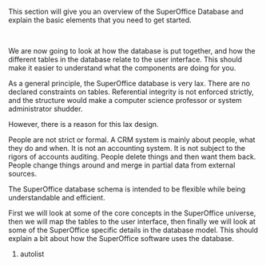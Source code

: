 <properties date="2016-05-11"
SortOrder="2"
/>

This section will give you an overview of the SuperOffice Database and explain the basic elements that you need to get started.

 

We are now going to look at how the database is put together, and how the different tables in the database relate to the user interface. This should make it easier to understand what the components are doing for you.

As a general principle, the SuperOffice database is very lax. There are no declared constraints on tables. Referential integrity is not enforced strictly, and the structure would make a computer science professor or system administrator shudder.

However, there is a reason for this lax design.

People are not strict or formal. A CRM system is mainly about people, what they do and when. It is not an accounting system. It is not subject to the rigors of accounts auditing. People delete things and then want them back. People change things around and merge in partial data from external sources.

The SuperOffice database schema is intended to be flexible while being understandable and efficient.

First we will look at some of the core concepts in the SuperOffice universe, then we will map the tables to the user interface, then finally we will look at some of the SuperOffice specific details in the database model. This should explain a bit about how the SuperOffice software uses the database.

1. autolist
